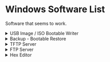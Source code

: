 # Windows Software List
Software that seems to work.

<details>
  <summary>USB Image / ISO Bootable Writer</summary>
  
* Rufus - https://sourceforge.net/projects/rufus.mirror/
* Etcher - https://www.balena.io/etcher/
* imageUSB - https://www.osforensics.com/tools/write-usb-images.html
</details>

<details>
  <summary>Backup - Bootable Restore</summary>
  
* Veeam - https://www.veeam.com/windows-endpoint-server-backup-free.html
</details>

<details>
  <summary>TFTP Server</summary>
  
* TFTP Server - https://www.solarwinds.com/free-tools/free-tftp-server
* Tftpd64 - http://tftpd32.jounin.net/
</details>

<details>
  <summary>FTP Server</summary>
  
* FileZilla - https://filezilla-project.org/
</details>

<details>
  <summary>Hex Editor</summary>
  
* HxD20 - https://mh-nexus.de/en/downloads.php?product=HxD20
</details>
